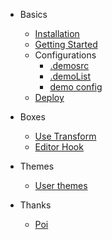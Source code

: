 * Basics
  * [Installation](/en/basic#installation)
  * [Getting Started](/en/basic#getting-started)
  * Configurations
    * [.demosrc](/en/basic#demosrc)
    * [.demoList](/en/basic#demolist)
    * [demo config](/en/basic#configjs)
  * [Deploy](/en/basic#deploy)

* Boxes
  * [Use Transform](/en/boxes#transform)
  * [Editor Hook](/en/boxes#editorhook)

* Themes
  * [User themes](/en/theme)

* Thanks
  * [Poi](https://poi.js.org/)
